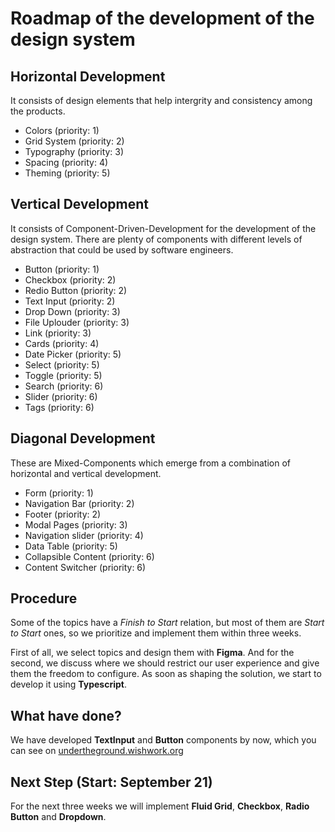 # Roadmap of the development of the design system

## Horizontal Development

It consists of design elements that help intergrity and consistency among the products. 

- Colors (priority: 1)
- Grid System (priority: 2)
- Typography (priority: 3)
- Spacing (priority: 4)
- Theming (priority: 5)

## Vertical Development

It consists of Component-Driven-Development for the development of the design system. There are plenty of components with different levels of abstraction 
that could be used by software engineers.

- Button (priority: 1)
- Checkbox (priority: 2)
- Redio Button (priority: 2)
- Text Input (priority: 2)
- Drop Down (priority: 3)
- File Uplouder (priority: 3)
- Link (priority: 3)
- Cards (priority: 4)
- Date Picker (priority: 5)
- Select (priority: 5)
- Toggle (priority: 5)
- Search (priority: 6)
- Slider (priority: 6)
- Tags (priority: 6)

## Diagonal Development

These are Mixed-Components which emerge from a combination of horizontal and vertical development.

- Form (priority: 1)
- Navigation Bar (priority: 2)
- Footer (priority: 2)
- Modal Pages (priority: 3)
- Navigation slider (priority: 4)
- Data Table (priority: 5)
- Collapsible Content (priority: 6)
- Content Switcher (priority: 6)

## Procedure

Some of the topics have a *Finish to Start* relation, but most of them are *Start to Start* ones, so we prioritize and implement them within three weeks.

First of all, we select topics and design them with **Figma**. And for the second, we discuss where we should restrict our user experience and give them the freedom to configure. As soon as shaping the solution, we start to develop it using **Typescript**.

## What have done?

We have developed **TextInput** and **Button** components by now, which you can see on [undertheground.wishwork.org](https://undertheground.wishwork.org) 

## Next Step (Start: September 21)

For the next three weeks we will implement **Fluid Grid**, **Checkbox**, **Radio Button** and **Dropdown**.



